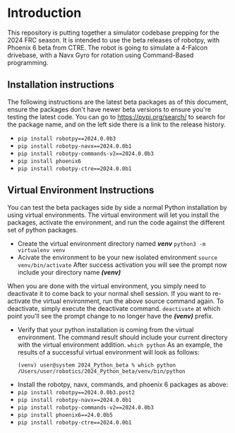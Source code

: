 # Introduction
This repository is putting together a simulator codebase prepping for the 2024 FRC season.  It is intended to use the beta releases of robotpy, with Phoenix 6 beta from CTRE. The robot is going to simulate a 4-Falcon drivebase, with a Navx Gyro for rotation using Command-Based programming.

## Installation instructions
The following instructions are the latest beta packages as of this document, ensure the packages don't have newer beta versions to ensure you're testing the latest code.  You can go to https://pypi.org/search/ to search for the package name, and on the left side there is a link to the release history.
* ```pip install robotpy==2024.0.0b3```
* ```pip install robotpy-navx==2024.0.0b1```
* ```pip install robotpy-commands-v2==2024.0.0b3```
* ```pip install phoenix6```
* ```pip install robotpy-ctre==2024.0.0b1```

## Virtual Environment Instructions
You can test the beta packages side by side a normal Python installation by using virtual environments. The virtual environment will let you install the packages, activate the environment, and run the code against the different set of python packages.
* Create the virtual environment directory named ***venv***
    ```python3 -m virtualenv venv```
* Acivate the environment to be your new isolated environment
    ```source venv/bin/activate```
After success activation you will see the prompt now include your directory name ***(venv)***

When you are done with the virtual environment, you simply need to deactivate it to come back to your normal shell session. If you want to re-activate the virtual environment, run the above source command again.  To deactivate, simply execute the deactivate command.
    ```deactivate``` at which point you'll see the prompt change to no longer have the ***(venv)*** prefix.
* Verify that your python installation is coming from the virtual environment.  The command result should include your current directory with the virtual environment addition.
    ```which python```
    As an example, the results of a successful virtual environment will look as follows:
    ```
    (venv) user@system 2024_Python_beta % which python                               
    /Users/user/robotics/2024_Python_beta/venv/bin/python
    ```
* Install the robotpy, navx, commands, and phoenix 6 packages as above:
* ```pip install robotpy==2024.0.0b3.post2```
* ```pip install robotpy-navx==2024.0.0b1```
* ```pip install robotpy-commands-v2==2024.0.0b3```
* ```pip install phoenix6==24.0.0b5```
* ```pip install robotpy-ctre==2024.0.0b1```